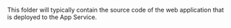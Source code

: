 This folder will typically contain the source code of the web application that is deployed to the App Service.
